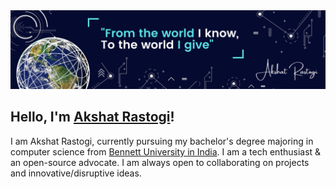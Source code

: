 <img src="https://github.com/AkshatRastogi-1nC0re/AkshatRastogi-1nC0re/blob/main/Akshat%20Rastogi%20(13).png">

## Hello, I'm <a href="https://akshatrastogi.in" target="_blank">Akshat Rastogi</a>!

I am Akshat Rastogi, currently pursuing my bachelor's degree majoring in computer science from [Bennett University in India](https://bennett.edu.in/). I am a tech enthusiast & an open-source advocate. I am always open to collaborating on projects and innovative/disruptive ideas.
